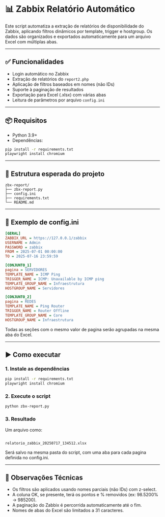 # 📊 Zabbix Relatório Automático

Este script automatiza a extração de relatórios de disponibilidade do Zabbix, aplicando filtros dinâmicos por template, trigger e hostgroup. Os dados são organizados e exportados automaticamente para um arquivo Excel com múltiplas abas.

---

## ✅ Funcionalidades

- Login automático no Zabbix
- Extração de relatórios do `report2.php`
- Aplicação de filtros baseados em nomes (não IDs)
- Suporte à paginação de resultados
- Exportação para Excel (.xlsx) com várias abas
- Leitura de parâmetros por arquivo `config.ini`

---

## 📦 Requisitos

- Python 3.9+
- Dependências:

```bash
pip install -r requirements.txt
playwright install chromium
```
---

## 📁 Estrutura esperada do projeto
```arduino
zbx-report/
├── zbx-report.py
├── config.ini
├── requirements.txt
└── README.md
```

---

## 🧾 Exemplo de config.ini
```ini
[GERAL]
ZABBIX_URL = https://127.0.0.1/zabbix
USERNAME = Admin
PASSWORD = zabbix
FROM = 2025-07-01 00:00:00
TO = 2025-07-16 23:59:59

[CONJUNTO_1]
pagina = SERVIDORES
TEMPLATE_NAME = ICMP Ping
TRIGGER_NAME = ICMP: Unavailable by ICMP ping
TEMPLATE_GROUP_NAME = Infraestrutura
HOSTGROUP_NAME = Servidores

[CONJUNTO_2]
pagina = REDES
TEMPLATE_NAME = Ping Router
TRIGGER_NAME = Router Offline
TEMPLATE_GROUP_NAME = Core
HOSTGROUP_NAME = Infraestrutura
```
Todas as seções com o mesmo valor de pagina serão agrupadas na mesma aba do Excel.

---

## ▶️ Como executar
### 1. Instale as dependências
```bash
pip install -r requirements.txt
playwright install chromium
```
### 2. Execute o script
```bash
python zbx-report.py
```
### 3. Resultado
Um arquivo como:
```

relatorio_zabbix_20250717_134512.xlsx
```
Será salvo na mesma pasta do script, com uma aba para cada pagina definida no config.ini.

---

## 🔧 Observações Técnicas
- Os filtros são aplicados usando nomes parciais (não IDs) com z-select.
- A coluna OK, se presente, terá os pontos e % removidos (ex: 98.5200% → 985200).
- A paginação do Zabbix é percorrida automaticamente até o fim.
- Nomes de abas do Excel são limitados a 31 caracteres.


